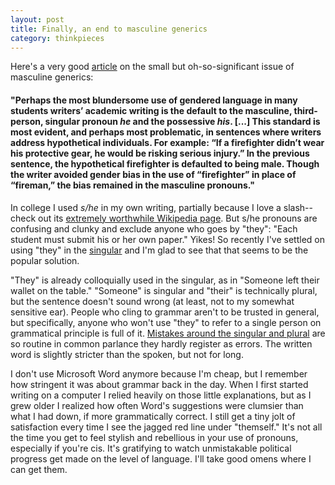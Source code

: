 ```yaml
---
layout: post
title: Finally, an end to masculine generics
category: thinkpieces
---
```


Here's a very good [article](https://uoflwritingcenter.wordpress.com/2015/09/14/gender-neutral-pronoun-usage-in-academic-writing/) on the small but oh-so-significant issue of masculine generics:

#### "Perhaps the most blundersome use of gendered language in many students writers’ academic writing is the default to the masculine, third-person, singular pronoun _he_ and the possessive _his_. [...] This standard is most evident, and perhaps most problematic, in sentences where writers address hypothetical individuals. For example: “If a firefighter didn’t wear his protective gear, he would be risking serious injury.” In the previous sentence, the hypothetical firefighter is defaulted to being male. Though the writer avoided gender bias in the use of “firefighter” in place of “fireman,” the bias remained in the masculine pronouns."

In college I used _s/he_ in my own writing, partially because I love a slash-- check out its [extremely worthwhile Wikipedia page](https://en.wikipedia.org/wiki/Slash_(punctuation)). But s/he pronouns are confusing and clunky and exclude anyone who goes by "they":  "Each student must submit his or her own paper." Yikes! So recently I've settled on using "they" in the [singular](https://writing.wisc.edu/Handbook/GenderNeutralPronouns.html) and I'm glad to see that that seems to be the popular solution. 

"They" is already colloquially used in the singular, as in "Someone left their wallet on the table." "Someone" is singular and "their" is technically plural, but the sentence doesn't sound wrong (at least, not to my somewhat sensitive ear). People who cling to grammar aren't to be trusted in general, but specifically, anyone who won't use "they" to refer to a single person on grammatical principle is full of it.  [Mistakes around the singular and plural](https://ell.stackexchange.com/questions/136066/either-neither-singular-or-plural) are so routine in common parlance they hardly register as errors. The written word is slightly stricter than the spoken, but not for long.

I don't use Microsoft Word anymore because I'm cheap, but I remember how stringent it was about grammar back in the day. When I first started writing on a computer I relied heavily on those little explanations, but as I grew older I realized how often Word's suggestions were clumsier than what I had down, if more grammatically correct. I still get a tiny jolt of satisfaction every time I see the jagged red line under "themself." It's not all the time you get to feel stylish and rebellious in your use of pronouns, especially if you're cis. It's gratifying to watch unmistakable political progress get made on the level of language. I'll take good omens where I can get them.
